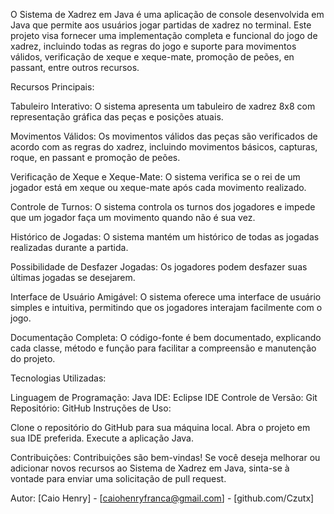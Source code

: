 O Sistema de Xadrez em Java é uma aplicação de console desenvolvida em Java que permite aos usuários jogar partidas de xadrez no terminal. Este projeto visa fornecer uma implementação completa e funcional do jogo de xadrez, incluindo todas as regras do jogo e suporte para movimentos válidos, verificação de xeque e xeque-mate, promoção de peões, en passant, entre outros recursos.

Recursos Principais:

Tabuleiro Interativo: O sistema apresenta um tabuleiro de xadrez 8x8 com representação gráfica das peças e posições atuais.

Movimentos Válidos: Os movimentos válidos das peças são verificados de acordo com as regras do xadrez, incluindo movimentos básicos, capturas, roque, en passant e promoção de peões.

Verificação de Xeque e Xeque-Mate: O sistema verifica se o rei de um jogador está em xeque ou xeque-mate após cada movimento realizado.

Controle de Turnos: O sistema controla os turnos dos jogadores e impede que um jogador faça um movimento quando não é sua vez.

Histórico de Jogadas: O sistema mantém um histórico de todas as jogadas realizadas durante a partida.

Possibilidade de Desfazer Jogadas: Os jogadores podem desfazer suas últimas jogadas se desejarem.

Interface de Usuário Amigável: O sistema oferece uma interface de usuário simples e intuitiva, permitindo que os jogadores interajam facilmente com o jogo.

Documentação Completa: O código-fonte é bem documentado, explicando cada classe, método e função para facilitar a compreensão e manutenção do projeto.

Tecnologias Utilizadas:

Linguagem de Programação: Java IDE: Eclipse IDE Controle de Versão: Git Repositório: GitHub Instruções de Uso:

Clone o repositório do GitHub para sua máquina local. Abra o projeto em sua IDE preferida. Execute a aplicação Java.

Contribuições: Contribuições são bem-vindas! Se você deseja melhorar ou adicionar novos recursos ao Sistema de Xadrez em Java, sinta-se à vontade para enviar uma solicitação de pull request.

Autor: [Caio Henry] - [caiohenryfranca@gmail.com] - [github.com/Czutx]
